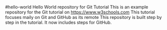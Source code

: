 #hello-world
Hello World repository for Git Tutorial
This is an example repository for the Git tutorial on https://www.w3schools.com
This tutorial focuses maily on Git and GitHub as its remote
This repository is built step by step in the tutorial.
It now includes steps for GitHub.
